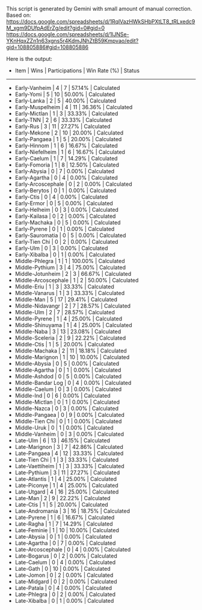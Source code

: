 This script is generated by Gemini with small amount of manual correction.
Based on:
https://docs.google.com/spreadsheets/d/1RqlVazHWkSHbPXtLT8_tRLxedc9M_xgm9DUfpAdErZg/edit?gid=0#gid=0
https://docs.google.com/spreadsheets/d/1lJNSe-YKnHqxZZn1n63xgns5r4KdmJNhZtB59Kmpvao/edit?gid=108805886#gid=108805886

Here is the output:
- Item                      |  Wins | Participations | Win Rate (%) | Status
---------------------------------------------------------------------------
- Early-Vanheim             |     4 |              7 |       57.14% | Calculated
- Early-Yomi                |     5 |             10 |       50.00% | Calculated
- Early-Lanka               |     2 |              5 |       40.00% | Calculated
- Early-Muspelheim          |     4 |             11 |       36.36% | Calculated
- Early-Mictlan             |     1 |              3 |       33.33% | Calculated
- Early-TNN                 |     2 |              6 |       33.33% | Calculated
- Early-Rus                 |     3 |             11 |       27.27% | Calculated
- Early-Mekone              |     2 |             10 |       20.00% | Calculated
- Early-Pangaea             |     1 |              5 |       20.00% | Calculated
- Early-Hinnom              |     1 |              6 |       16.67% | Calculated
- Early-Niefelheim          |     1 |              6 |       16.67% | Calculated
- Early-Caelum              |     1 |              7 |       14.29% | Calculated
- Early-Fomoria             |     1 |              8 |       12.50% | Calculated
- Early-Abysia              |     0 |              7 |        0.00% | Calculated
- Early-Agartha             |     0 |              4 |        0.00% | Calculated
- Early-Arcoscephale        |     0 |              2 |        0.00% | Calculated
- Early-Berytos             |     0 |              1 |        0.00% | Calculated
- Early-Ctis                |     0 |              4 |        0.00% | Calculated
- Early-Ermor               |     0 |              5 |        0.00% | Calculated
- Early-Helheim             |     0 |              3 |        0.00% | Calculated
- Early-Kailasa             |     0 |              2 |        0.00% | Calculated
- Early-Machaka             |     0 |              5 |        0.00% | Calculated
- Early-Pyrene              |     0 |              1 |        0.00% | Calculated
- Early-Sauromatia          |     0 |              5 |        0.00% | Calculated
- Early-Tien Chi            |     0 |              2 |        0.00% | Calculated
- Early-Ulm                 |     0 |              3 |        0.00% | Calculated
- Early-Xibalba             |     0 |              1 |        0.00% | Calculated
- Middle-Phlegra            |     1 |              1 |      100.00% | Calculated
- Middle-Pythium            |     3 |              4 |       75.00% | Calculated
- Middle-Jotunheim          |     2 |              3 |       66.67% | Calculated
- Middle-Arcoscephale       |     1 |              2 |       50.00% | Calculated
- Middle-Eriu               |     1 |              3 |       33.33% | Calculated
- Middle-Vanarus            |     1 |              3 |       33.33% | Calculated
- Middle-Man                |     5 |             17 |       29.41% | Calculated
- Middle-Nidavangr          |     2 |              7 |       28.57% | Calculated
- Middle-Ulm                |     2 |              7 |       28.57% | Calculated
- Middle-Pyrene             |     1 |              4 |       25.00% | Calculated
- Middle-Shinuyama          |     1 |              4 |       25.00% | Calculated
- Middle-Naba               |     3 |             13 |       23.08% | Calculated
- Middle-Sceleria           |     2 |              9 |       22.22% | Calculated
- Middle-Ctis               |     1 |              5 |       20.00% | Calculated
- Middle-Machaka            |     2 |             11 |       18.18% | Calculated
- Middle-Marignon           |     1 |             10 |       10.00% | Calculated
- Middle-Abysia             |     0 |              5 |        0.00% | Calculated
- Middle-Agartha            |     0 |              1 |        0.00% | Calculated
- Middle-Ashdod             |     0 |              5 |        0.00% | Calculated
- Middle-Bandar Log         |     0 |              4 |        0.00% | Calculated
- Middle-Caelum             |     0 |              3 |        0.00% | Calculated
- Middle-Ind                |     0 |              6 |        0.00% | Calculated
- Middle-Mictlan            |     0 |              1 |        0.00% | Calculated
- Middle-Nazca              |     0 |              3 |        0.00% | Calculated
- Middle-Pangaea            |     0 |              9 |        0.00% | Calculated
- Middle-Tien Chi           |     0 |              1 |        0.00% | Calculated
- Middle-Uruk               |     0 |              1 |        0.00% | Calculated
- Middle-Vanheim            |     0 |              3 |        0.00% | Calculated
- Late-Ulm                  |     6 |             13 |       46.15% | Calculated
- Late-Marignon             |     3 |              7 |       42.86% | Calculated
- Late-Pangaea              |     4 |             12 |       33.33% | Calculated
- Late-Tien Chi             |     1 |              3 |       33.33% | Calculated
- Late-Vaettiheim           |     1 |              3 |       33.33% | Calculated
- Late-Pythium              |     3 |             11 |       27.27% | Calculated
- Late-Atlantis             |     1 |              4 |       25.00% | Calculated
- Late-Piconye              |     1 |              4 |       25.00% | Calculated
- Late-Utgard               |     4 |             16 |       25.00% | Calculated
- Late-Man                  |     2 |              9 |       22.22% | Calculated
- Late-Ctis                 |     1 |              5 |       20.00% | Calculated
- Late-Andromania           |     3 |             16 |       18.75% | Calculated
- Late-Pyrene               |     1 |              6 |       16.67% | Calculated
- Late-Ragha                |     1 |              7 |       14.29% | Calculated
- Late-Feminie              |     1 |             10 |       10.00% | Calculated
- Late-Abysia               |     0 |              1 |        0.00% | Calculated
- Late-Agartha              |     0 |              7 |        0.00% | Calculated
- Late-Arcoscephale         |     0 |              4 |        0.00% | Calculated
- Late-Bogarus              |     0 |              2 |        0.00% | Calculated
- Late-Caelum               |     0 |              4 |        0.00% | Calculated
- Late-Gath                 |     0 |             10 |        0.00% | Calculated
- Late-Jomon                |     0 |              2 |        0.00% | Calculated
- Late-Midgard              |     0 |              2 |        0.00% | Calculated
- Late-Patala               |     0 |              4 |        0.00% | Calculated
- Late-Phlegra              |     0 |              2 |        0.00% | Calculated
- Late-Xibalba              |     0 |              1 |        0.00% | Calculated
